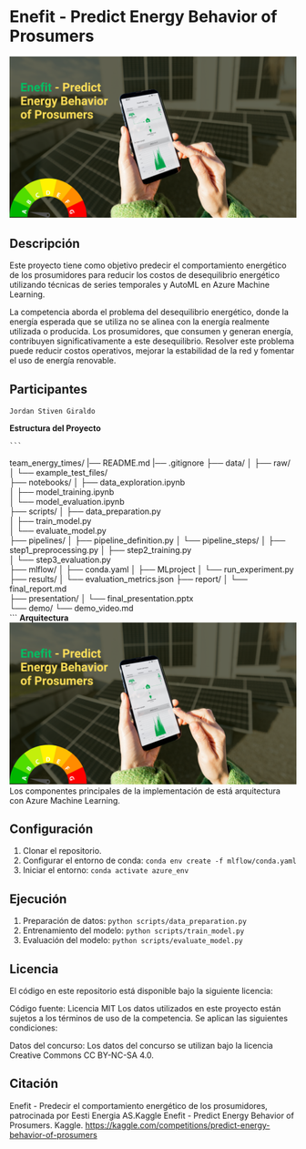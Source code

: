 # Enefit - Predict Energy Behavior of Prosumers
![Prosumidores](presentation/energy.png)
## Descripción
Este proyecto tiene como objetivo predecir el comportamiento energético de los prosumidores para reducir los costos de desequilibrio energético utilizando técnicas de series temporales y AutoML en Azure Machine Learning.

La competencia aborda el problema del desequilibrio energético, donde la energía esperada que se utiliza no se alinea con la energía realmente utilizada o producida. Los prosumidores, que consumen y generan energía, contribuyen significativamente a este desequilibrio. Resolver este problema puede reducir costos operativos, mejorar la estabilidad de la red y fomentar el uso de energía renovable.

## Participantes
    Jordan Stiven Giraldo

**Estructura del Proyecto**

    ```
team_energy_times/
|── README.md
|── .gitignore
├── data/
│   ├── raw/                      
│   └── example_test_files/      
├── notebooks/
│   ├── data_exploration.ipynb    
│   ├── model_training.ipynb      
│   └── model_evaluation.ipynb    
├── scripts/
│   ├── data_preparation.py       
│   ├── train_model.py            
│   └── evaluate_model.py         
├── pipelines/
│   ├── pipeline_definition.py
│   └── pipeline_steps/
│       ├── step1_preprocessing.py
│       ├── step2_training.py     
│       └── step3_evaluation.py   
├── mlflow/
│   ├── conda.yaml
│   ├── MLproject
│   └── run_experiment.py
├── results/
│   └── evaluation_metrics.json
├── report/
│   └── final_report.md           
├── presentation/
│   └── final_presentation.pptx   
└── demo/
   └── demo_video.md              
    ```
**Arquitectura**
![Prosumidores](presentation/energy.png)
Los componentes principales de la implementación de está arquitectura con Azure Machine Learning.
## Configuración
1. Clonar el repositorio.
2. Configurar el entorno de conda: `conda env create -f mlflow/conda.yaml`
3. Iniciar el entorno: `conda activate azure_env`

## Ejecución
1. Preparación de datos: `python scripts/data_preparation.py`
2. Entrenamiento del modelo: `python scripts/train_model.py`
3. Evaluación del modelo: `python scripts/evaluate_model.py`

## Licencia
El código en este repositorio está disponible bajo la siguiente licencia:

Código fuente: Licencia MIT
Los datos utilizados en este proyecto están sujetos a los términos de uso de la competencia. Se aplican las siguientes condiciones:

Datos del concurso: Los datos del concurso se utilizan bajo la licencia Creative Commons CC BY-NC-SA 4.0.

## Citación

Enefit - Predecir el comportamiento energético de los prosumidores, patrocinada por Eesti Energia AS.Kaggle
Enefit - Predict Energy Behavior of Prosumers. Kaggle. https://kaggle.com/competitions/predict-energy-behavior-of-prosumers